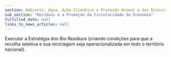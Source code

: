 ```yaml
---
section: Ambiente, Água, Ação Climática e Proteção Animal e dos Ecossistemas
sub_section: "Resíduos e a Promoção da Circularidade da Economia"
fulfilled_date: null
links_to_news_articles: null
---
```


Executar a Estratégia dos Bio Resíduos (criando condições para que a recolha seletiva e sua reciclagem seja operacionalizada em todo o território nacional).
